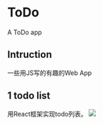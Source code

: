 # ToDo
A ToDo app

## Intruction
一些用JS写的有趣的Web App

## 1 todo list
用React框架实现todo列表。
 ![](https://github.com/rical730/ToDo/todos/app/view1.0.png)



